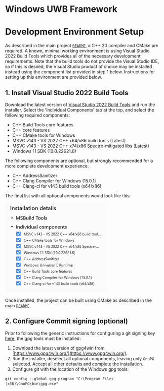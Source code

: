 
# Windows UWB Framework

# Development Environment Setup

As described in the main project [`README`](/README.md), a C++ 20 compiler and CMake are required. A known, minimal working environment is using Visual Studio 2022 Build Tools which provides all of the necessary development requirements. Note that the build tools do not provide the Visual Studio IDE, so if this is desired, the Visual Studio product of choice may be installed instead using the component list provided in step 1 below. Instructions for setting up this environment are provided below.

## 1. Install Visual Studio 2022 Build Tools

Download the latest version of [Visual Studio 2022 Build Tools](https://visualstudio.microsoft.com/downloads/#build-tools-for-visual-studio-2022) and run the installer. Select the 'Individual Components' tab at the top, and select the following required components:

* C++ Build Tools core features
* C++ core features
* C++ CMake tools for Windows
* MSVC v143 - VS 2022 C++ x64/x86 build tools (Latest)
* MSVC v143 - VS 2022 C++ x74/x86 Spectre-mitigated libs (Latest)
* Windows 11 SDK (10.0.22621.0)

The following components are optional, but strongly recommended for a more complete development experience:

* C++ AddressSanitizer
* C++ Clang Compiler for Windows (15.0.1)
* C++ Clang-cl for v143 build tools (x64/x86)

The final list with all optional components would look like this:

![Visual Studio 2022 Build Tools Components List](/assets/vsbuildtools_finallist.png)

Once installed, the project can be built using CMake as described in the main [`README`](/README.md#cmake).

## 2. Configure Commit signing (optional)
 
Prior to following the generic instructions for configuring a git signing key [here](/README.md#commit-signing), the gpg tools must be installed:

1. Download the latest version of gpg4win from [https://www.gpg4win.org/](https://www.gpg4win.org/).
2. Run the installer, deselect all optional components, leaving only `GnuPG` selected. Accept all other defaults and complete the installation. 
3. Configure git with the location of the Windows gpg tools:

```Shell
git config --global gpg.program "C:\Program Files (x86)\GnuPG\bin\gpg.exe"
```
